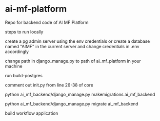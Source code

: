# ai-mf-platform

Repo for backend code of AI MF Platform

steps to run locally 

create a pg admin server using the env credentials or create a database named "AIMF" in the current server and change credentials in .env accordingly

change path in django_manage.py to path of ai_mf_platform in your machine

run build-postgres

comment out init.py from line 26-38 of core

python ai_mf_backend/django_manage.py makemigrations ai_mf_backend 

python ai_mf_backend/django_manage.py migrate ai_mf_backend 

build workflow application